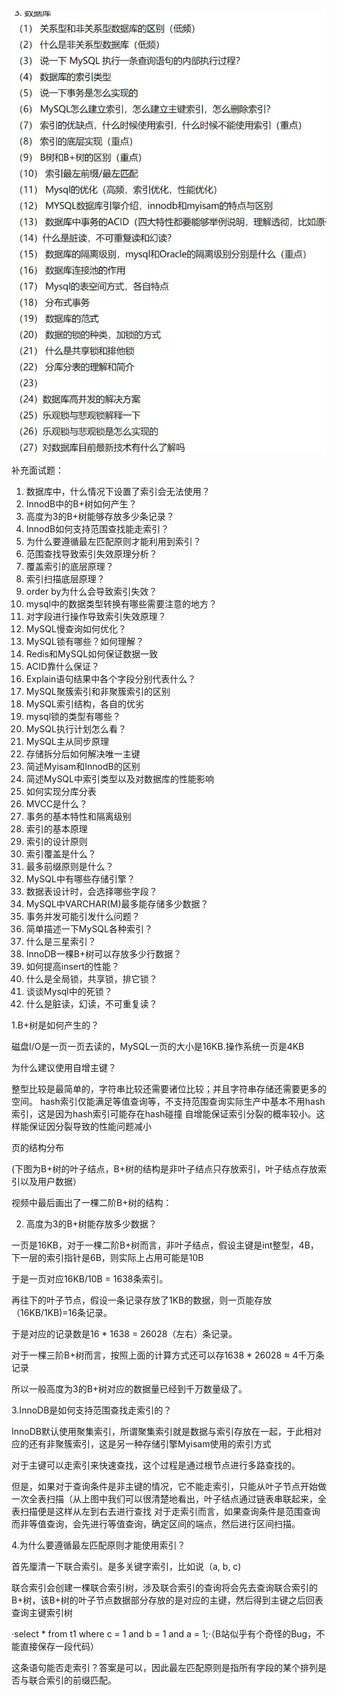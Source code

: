 ![img.png](../images/MySQL面试题.png)

补充面试题：
1. 数据库中，什么情况下设置了索引会无法使用？
2. InnodB中的B+树如何产生？
3. 高度为3的B+树能够存放多少条记录？
4. InnodB如何支持范围查找能走索引？
5. 为什么要遵循最左匹配原则才能利用到索引？
6. 范围查找导致索引失效原理分析？
7. 覆盖索引的底层原理？
8. 索引扫描底层原理？
9. order by为什么会导致索引失效？
10. mysql中的数据类型转换有哪些需要注意的地方？
11. 对字段进行操作导致索引失效原理？
12. MySQL慢查询如何优化？
13. MySQL锁有哪些？如何理解？
14. Redis和MySQL如何保证数据一致
15. ACID靠什么保证？
16. Explain语句结果中各个字段分别代表什么？
17. MySQL聚簇索引和非聚簇索引的区别
18. MySQL索引结构，各自的优劣
19. mysql锁的类型有哪些？
20. MySQL执行计划怎么看？
21. MySQL主从同步原理
22. 存储拆分后如何解决唯一主键
23. 简述Myisam和InnodB的区别
24. 简述MySQL中索引类型以及对数据库的性能影响
25. 如何实现分库分表
26. MVCC是什么？
27. 事务的基本特性和隔离级别
28. 索引的基本原理
29. 索引的设计原则
30. 索引覆盖是什么？
31. 最多前缀原则是什么？
32. MySQL中有哪些存储引擎？
33. 数据表设计时，会选择哪些字段？
34. MySQL中VARCHAR(M)最多能存储多少数据？
35. 事务并发可能引发什么问题？
36. 简单描述一下MySQL各种索引？
37. 什么是三星索引？
38. InnoDB一棵B+树可以存放多少行数据？
39. 如何提高insert的性能？
40. 什么是全局锁，共享锁，排它锁？
41. 谈谈Mysql中的死锁？
42. 什么是脏读，幻读，不可重复读？



1.B+树是如何产生的？



磁盘I/O是一页一页去读的，MySQL一页的大小是16KB.操作系统一页是4KB



为什么建议使用自增主键？

整型比较是最简单的，字符串比较还需要诸位比较；并且字符串存储还需要更多的空间。
hash索引仅能满足等值查询等，不支持范围查询实际生产中基本不用hash索引，这是因为hash索引可能存在hash碰撞
自增能保证索引分裂的概率较小。这样能保证因分裂导致的性能问题减小




页的结构分布

(下图为B+树的叶子结点，B+树的结构是非叶子结点只存放索引，叶子结点存放索引以及用户数据）


视频中最后画出了一棵二阶B+树的结构：






2. 高度为3的B+树能存放多少数据？



一页是16KB，对于一棵二阶B+树而言，非叶子结点，假设主键是int整型，4B，下一层的索引指针是6B，则实际上占用可能是10B

于是一页对应16KB/10B = 1638条索引。

再往下的叶子节点，假设一条记录存放了1KB的数据，则一页能存放（16KB/1KB)=16条记录。

于是对应的记录数是16 * 1638 = 26028（左右）条记录。

对于一棵三阶B+树而言，按照上面的计算方式还可以存1638 * 26028 ≈ 4千万条记录



所以一般高度为3的B+树对应的数据量已经到千万数量级了。



3.InnoDB是如何支持范围查找走索引的？



InnoDB默认使用聚集索引，所谓聚集索引就是数据与索引存放在一起，于此相对应的还有非聚簇索引，这是另一种存储引擎Myisam使用的索引方式





对于主键可以走索引来快速查找，这个过程是通过根节点进行多路查找的。


但是，如果对于查询条件是非主键的情况，它不能走索引，只能从叶子节点开始做一次全表扫描（从上图中我们可以很清楚地看出，叶子结点通过链表串联起来，全表扫描便是这样从左到右去进行查找
对于走索引而言，如果查询条件是范围查询而非等值查询，会先进行等值查询，确定区间的端点，然后进行区间扫描。


4.为什么要遵循最左匹配原则才能使用索引？



首先厘清一下联合索引。是多关键字索引，比如说（a, b, c)

联合索引会创建一棵联合索引树，涉及联合索引的查询将会先去查询联合索引的B+树，该B+树的叶子节点数据部分存放的是对应的主键，然后得到主键之后回表查询主键索引树



·select * from t1 where c = 1 and b = 1 and a = 1;·（B站似乎有个奇怪的Bug，不能直接保存一段代码）

这条语句能否走索引？答案是可以，因此最左匹配原则是指所有字段的某个排列是否与联合索引的前缀匹配。

